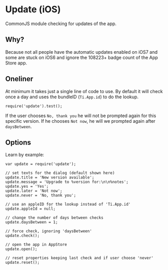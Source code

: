 # Update (iOS)
CommonJS module checking for updates of the app.

## Why?
Because not all people have the automatic updates enabled on iOS7 and some are stuck on iOS6 and ignore the 108223+ badge count of the App Store app.

## Oneliner
At minimum it takes just a single line of code to use. By default it will check once a day and uses the bundleID (`Ti.App.id`) to do the lookup.

```
require('update').test();
```

If the user chooses `No, thank you` he will not be prompted again for this specific version. If he chooses `Not now`, he will we prompted again after `daysBetween`.

## Options
Learn by example:

```
var update = require('update');

// set texts for the dialog (default shown here)
update.title = 'New version available';
update.message = 'Upgrade to %version for:\n\n%notes';
update.yes = 'Yes';
update.later = 'Not now';
update.never = 'No, thank you';

// use an appleID for the lookup instead of 'Ti.App.id'
update.appleId = null;

// change the number of days between checks
update.daysBetween = 1;

// force check, ignoring 'daysBetween'
update.check();

// open the app in AppStore
update.open();

// reset properties keeping last check and if user choose 'never'
update.reset();
```